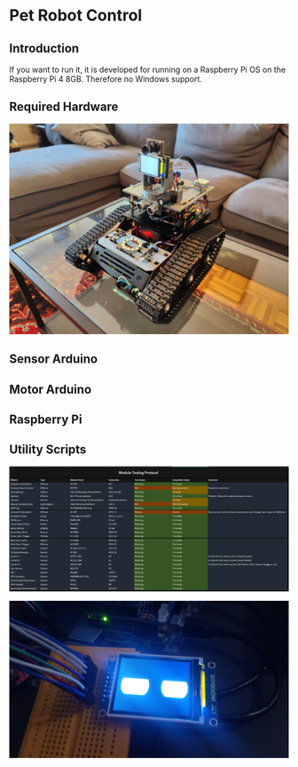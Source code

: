 # Pet Robot Control

## Introduction
If you want to run it, it is developed for running on a Raspberry Pi OS on the Raspberry Pi 4 8GB.
Therefore no Windows support.

## Required Hardware

![Built Robot](Images/robot.jpg)

## Sensor Arduino

## Motor Arduino

## Raspberry Pi

## Utility Scripts

![Module Connections](Images/connections.PNG)

[![Robot Facial Animation Sample](Images/face.jpg)](https://youtu.be/GpnrCt8D4pI)